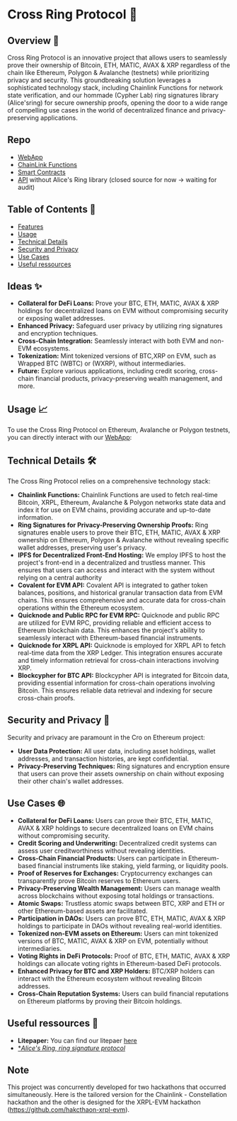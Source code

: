 # Cross Ring Protocol 🚀  

## Overview 🌟  

Cross Ring Protocol is an innovative project that allows users to seamlessly prove their ownership of Bitcoin, ETH, MATIC, AVAX & XRP regardless of the chain like Ethereum, Polygon & Avalanche (testnets) while prioritizing privacy and security. This groundbreaking solution leverages a sophisticated technology stack, including Chainlink Functions for network state verification, and our hommade (Cypher Lab) ring signatures library (Alice'sring) for secure ownership proofs, opening the door to a wide range of compelling use cases in the world of decentralized finance and privacy-preserving applications.  

## Repo

- [WebApp](https://github.com/hack-chainlink/WebApp)
- [ChainLink Functions](https://github.com/hack-chainlink/chainlink-functions-call)   
- [Smart Contracts](https://github.com/hack-chainlink/contracts)
- [API](https://github.com/hack-chainlink/API) without Alice's Ring library (closed source for now -> waiting for audit)

## Table of Contents 📑

- [Features](#features)
- [Usage](#usage)
- [Technical Details](#technical-details)
- [Security and Privacy](#security-and-privacy)
- [Use Cases](#use-cases)
- [Useful ressources](#useful-ressources)

## Ideas ✨  

- **Collateral for DeFi Loans:** Prove your BTC, ETH, MATIC, AVAX & XRP holdings for decentralized loans on EVM without compromising security or exposing wallet addresses.  
- **Enhanced Privacy:** Safeguard user privacy by utilizing ring signatures and encryption techniques.  
- **Cross-Chain Integration:** Seamlessly interact with both EVM and non-EVM ecosystems.  
- **Tokenization:** Mint tokenized versions of BTC,XRP on EVM, such as Wrapped BTC (WBTC) or (WXRP), without intermediaries.  
- **Future:** Explore various applications, including credit scoring, cross-chain financial products, privacy-preserving wealth management, and more.  

## Usage 📈

To use the Cross Ring Protocol on Ethereum, Avalanche or Polygon testnets, you can directly interact with our [WebApp](https://web-app-chainlink-hack.vercel.app/):  


## Technical Details 🛠️

The Cross Ring Protocol relies on a comprehensive technology stack:

- **Chainlink Functions:** Chainlink Functions are used to fetch real-time Bitcoin, XRPL, Ethereum, Avalanche & Polygon networks state data and index it for use on EVM chains, providing accurate and up-to-date information.
- **Ring Signatures for Privacy-Preserving Ownership Proofs:** Ring signatures enable users to prove their BTC, ETH, MATIC, AVAX & XRP ownership on Ethereum, Polygon & Avalanche without revealing specific wallet addresses, preserving user's privacy.
- **IPFS for Decentralized Front-End Hosting:** We employ IPFS to host the project's front-end in a decentralized and trustless manner. This ensures that users can access and interact with the system without relying on a central authority
- **Covalent for EVM API:** Covalent API is integrated to gather token balances, positions, and historical granular transaction data from EVM chains. This ensures comprehensive and accurate data for cross-chain operations within the Ethereum ecosystem.
- **Quicknode and Public RPC for EVM RPC:** Quicknode and public RPC are utilized for EVM RPC, providing reliable and efficient access to Ethereum blockchain data. This enhances the project's ability to seamlessly interact with Ethereum-based financial instruments.
- **Quicknode for XRPL API:** Quicknode is employed for XRPL API to fetch real-time data from the XRP Ledger. This integration ensures accurate and timely information retrieval for cross-chain interactions involving XRP.
- **Blockcypher for BTC API:** Blockcypher API is integrated for Bitcoin data, providing essential information for cross-chain operations involving Bitcoin. This ensures reliable data retrieval and indexing for secure cross-chain proofs.

## Security and Privacy 🔐

Security and privacy are paramount in the Cro on Ethereum project:

- **User Data Protection:** All user data, including asset holdings, wallet addresses, and transaction histories, are kept confidential.
- **Privacy-Preserving Techniques:** Ring signatures and encryption ensure that users can prove their assets ownership on chain without exposing their other chain's wallet addresses.

## Use Cases 🌐  

- **Collateral for DeFi Loans:** Users can prove their BTC, ETH, MATIC, AVAX & XRP holdings to secure decentralized loans on EVM chains without compromising security.
- **Credit Scoring and Underwriting:** Decentralized credit systems can assess user creditworthiness without revealing identities.
- **Cross-Chain Financial Products:** Users can participate in Ethereum-based financial instruments like staking, yield farming, or liquidity pools.
- **Proof of Reserves for Exchanges:** Cryptocurrency exchanges can transparently prove Bitcoin reserves to Ethereum users.
- **Privacy-Preserving Wealth Management:** Users can manage wealth across blockchains without exposing total holdings or transactions.
- **Atomic Swaps:** Trustless atomic swaps between BTC, XRP and ETH or other Ethereum-based assets are facilitated.
- **Participation in DAOs:** Users can prove BTC, ETH, MATIC, AVAX & XRP holdings to participate in DAOs without revealing real-world identities.
- **Tokenized non-EVM assets on Ethereum:** Users can mint tokenized versions of BTC, MATIC, AVAX & XRP on EVM, potentially without intermediaries.
- **Voting Rights in DeFi Protocols:** Proof of BTC, ETH, MATIC, AVAX & XRP holdings can allocate voting rights in Ethereum-based DeFi protocols.
- **Enhanced Privacy for BTC and XRP Holders:** BTC/XRP holders can interact with the Ethereum ecosystem without revealing Bitcoin addresses.
- **Cross-Chain Reputation Systems:** Users can build financial reputations on Ethereum platforms by proving their Bitcoin holdings.

## Useful ressources 📜

- **Litepaper:** You can find our litepaer [here](https://github.com/hack-chainlink/.github/blob/main/CRP%20Lightpaper.pdf)
- [**Alice's Ring, ring signature protocol*](https://www.cypherlab.fr/alices-ring)

## Note

This project was concurrently developed for two hackathons that occurred simultaneously. Here is the tailored version for the Chainlink - Constellation hackathon and the other is designed for the XRPL-EVM hackathon (https://github.com/hakcthaon-xrpl-evm).
